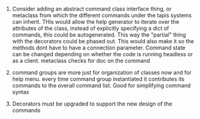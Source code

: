 1. Consider adding an abstract command class interface thing, or metaclass from which the different commands under the tapis systems can inherit. THis would allow the help generator to iterate over the attributes of the class, instead of explicitly specifying a dict of commands, this could be autogenerated. 
This way the "partial" thing with the decorators could be phased out. This would also make it so the methods dont have to have a connection parameter. Command state can be changed depending on whether the code is running headless or as a client. metaclass checks for doc on the command

2. command groups are more just for organization of classes now and for help menu. every time command group instantiated it contributes its commands to the overall command list. Good for simplifying command syntax

3. Decorators must be upgraded to support the new design of the commands